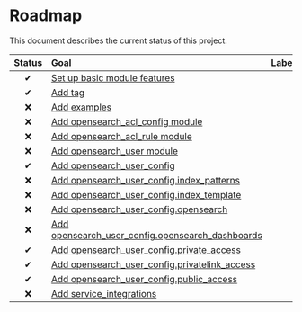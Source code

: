 # Roadmap

This document describes the current status of this project.


| Status | Goal | Labels | 
| :---: | :--- | --- | 
| ✔ | [Set up basic module features]() || 
| ✔ | [Add tag]() ||
| ❌ | [Add examples]() ||
| ❌ | [Add opensearch_acl_config module]() ||
| ❌ | [Add opensearch_acl_rule module]() ||
| ❌ | [Add opensearch_user module]() ||
| ✔ | [Add opensearch_user_config]() ||
| ❌ | [Add opensearch_user_config.index_patterns]() ||
| ❌ | [Add opensearch_user_config.index_template]() ||
| ❌ | [Add opensearch_user_config.opensearch]() ||
| ❌ | [Add opensearch_user_config.opensearch_dashboards]() ||
| ✔ | [Add opensearch_user_config.private_access]() ||
| ✔ | [Add opensearch_user_config.privatelink_access]() ||
| ✔ | [Add opensearch_user_config.public_access]() ||
| ❌ | [Add service_integrations]() ||